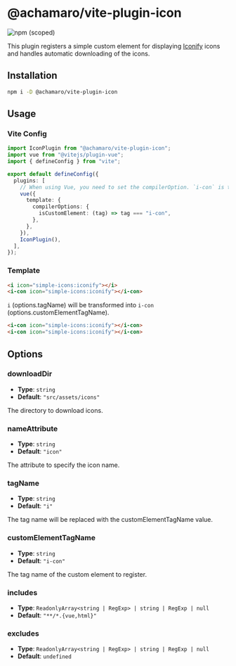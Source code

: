 # @achamaro/vite-plugin-icon

![npm (scoped)](https://img.shields.io/npm/v/@achamaro/vite-plugin-icon)

[Iconify]: https://iconify.design/

This plugin registers a simple custom element for displaying [Iconify] icons and handles automatic downloading of the icons.

## Installation

```sh
npm i -D @achamaro/vite-plugin-icon
```

## Usage

### Vite Config

```typescript
import IconPlugin from "@achamaro/vite-plugin-icon";
import vue from "@vitejs/plugin-vue";
import { defineConfig } from "vite";

export default defineConfig({
  plugins: [
    // When using Vue, you need to set the compilerOption. `i-con` is the default value for `options.customElementTagName`.
    vue({
      template: {
        compilerOptions: {
          isCustomElement: (tag) => tag === "i-con",
        },
      },
    }),
    IconPlugin(),
  ],
});
```

### Template

```html
<i icon="simple-icons:iconify"></i>
<i-con icon="simple-icons:iconify"></i-con>
```

`i` (options.tagName) will be transformed into `i-con` (options.customElementTagName).

```html
<i-con icon="simple-icons:iconify"></i-con>
<i-con icon="simple-icons:iconify"></i-con>
```

## Options

### downloadDir

- **Type**: `string`
- **Default**: `"src/assets/icons"`

The directory to download icons.

### nameAttribute

- **Type**: `string`
- **Default**: `"icon"`

The attribute to specify the icon name.

### tagName

- **Type**: `string`
- **Default**: `"i"`

The tag name will be replaced with the customElementTagName value.

### customElementTagName

- **Type**: `string`
- **Default**: `"i-con"`

The tag name of the custom element to register.

### includes

- **Type**: `ReadonlyArray<string | RegExp> | string | RegExp | null`
- **Default**: `"**/*.{vue,html}"`

### excludes

- **Type**: `ReadonlyArray<string | RegExp> | string | RegExp | null`
- **Default**: `undefined`
